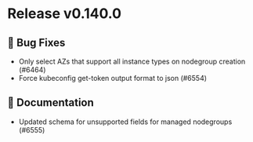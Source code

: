 # Release v0.140.0

## 🐛 Bug Fixes

- Only select AZs that support all instance types on nodegroup creation (#6464)
- Force kubeconfig get-token output format to json (#6554)

## 📝 Documentation

- Updated schema for unsupported fields for managed nodegroups (#6555)